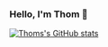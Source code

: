 ### Hello, I'm Thom :raccoon:

[![Thoms's GitHub stats](https://github-readme-stats.vercel.app/api?username=WeltonThomasFerreira&show_icons=true&theme=monokai)](https://github.com/WeltonThomasFerreira/github-readme-stats)


<!--
**WeltonThomasFerreira/WeltonThomasFerreira** is a ✨ _special_ ✨ repository because its `README.md` (this file) appears on your GitHub profile.

Here are some ideas to get you started:

- 🔭 I’m currently working on ...
- 🌱 I’m currently learning ...
- 👯 I’m looking to collaborate on ...
- 🤔 I’m looking for help with ...
- 💬 Ask me about ...
- 📫 How to reach me: ...
- 😄 Pronouns: ...
- ⚡ Fun fact: ...
-->
